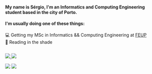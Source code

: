 
<!--
**miguelazevedolopes/miguelazevedolopes** is a ✨ _special_ ✨ repository because its `README.md` (this file) appears on your GitHub profile.

Here are some ideas to get you started:

- 🔭 I’m currently working on ...
- 🌱 I’m currently learning ...
- 👯 I’m looking to collaborate on ...
- 🤔 I’m looking for help with ...
- 💬 Ask me about ...
- 📫 How to reach me: ...
- 😄 Pronouns: ...
- ⚡ Fun fact: ...
-->
#### My name is Sérgio, I'm an Informatics and Computing Engineering student based in the city of Porto.

#### I'm usually doing one of these things:

💻  Getting my MSc in Informatics && Computing Engineering at [FEUP](https://sigarra.up.pt/feup/pt/cur_geral.cur_view?pv_ano_lectivo=2021&pv_curso_id=22841)   
🌱  Reading in the shade

<div style="margin-top: 1em;">
  <a href="https://github.com/SergioEstevao11/SergioEstevao11">
    <img style="padding-top: 1em;" src="https://github-readme-stats.vercel.app/api?username=SergioEstevao11&show_icons=true&hide_border=true&&count_private=true&include_all_commits=true&theme=dark" />
    <img src="https://github-readme-stats.vercel.app/api/top-langs/?username=SergioEstevao11&hide_border=true&&langs_count=8&hide=html,css,jupyter%20notebook&layout=compact&theme=dark" />
  </a>
</div>

<a target="_blank" href="https://www.linkedin.com/in/s%C3%A9rgio-est%C3%AAv%C3%A3o-2067b41b8/"><img src="https://img.shields.io/badge/-LinkedIn-0077B5?style=for-the-badge&logo=Linkedin&logoColor=white"></img></a>
<a target="_blank" href="mailto:smestevao11@gmail.com"><img src="https://img.shields.io/badge/-Gmail-D14836?style=for-the-badge&logo=Gmail&logoColor=white"></img></a>



<!--
#### Currently working on:

👯 My online [resume](https://miguelazevedolopes.github.io/) using Three.js 


-->
